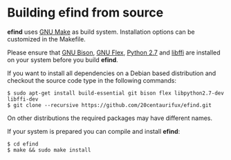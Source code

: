 # Building efind from source

**efind** uses [GNU Make](https://www.gnu.org/software/make/) as build system.
Installation options can be customized in the Makefile.

Please ensure that [GNU Bison](https://www.gnu.org/software/bison/),
[GNU Flex](https://www.gnu.org/software/flex/), [Python 2.7](https://www.python.org/)
and [libffi](https://sourceware.org/libffi/) are installed on your
system before you build **efind**.

If you want to install all dependencies on a Debian based distribution and checkout
the source code type in the following commands:

```
$ sudo apt-get install build-essential git bison flex libpython2.7-dev libffi-dev
$ git clone --recursive https://github.com/20centaurifux/efind.git
```

On other distributions the required packages may have different names.

If your system is prepared you can compile and install **efind**:

```
$ cd efind
$ make && sudo make install
```
